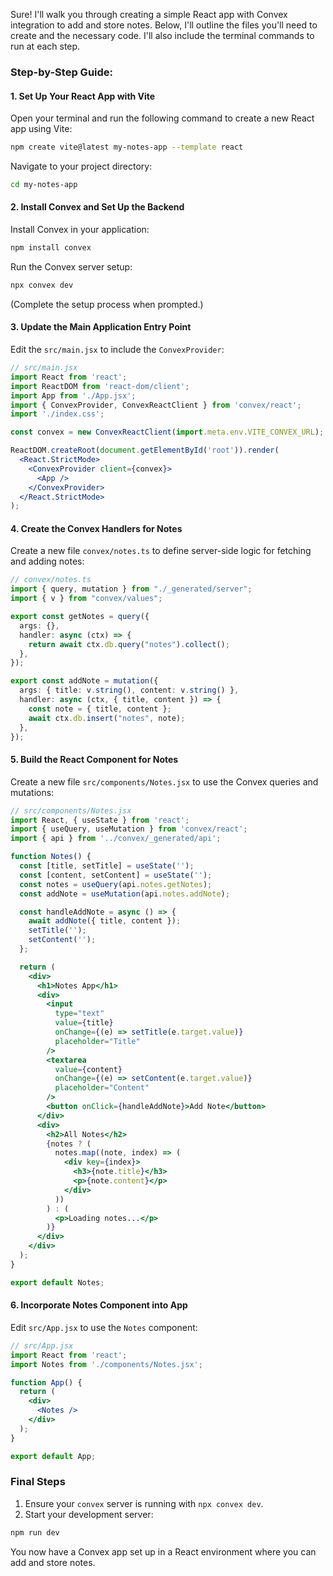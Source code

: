 Sure! I'll walk you through creating a simple React app with Convex integration to add and store notes. Below, I'll outline the files you'll need to create and the necessary code. I'll also include the terminal commands to run at each step.

### Step-by-Step Guide:

#### 1. Set Up Your React App with Vite

Open your terminal and run the following command to create a new React app using Vite:

```sh
npm create vite@latest my-notes-app --template react
```

Navigate to your project directory:

```sh
cd my-notes-app
```

#### 2. Install Convex and Set Up the Backend

Install Convex in your application:

```sh
npm install convex
```

Run the Convex server setup:

```sh
npx convex dev
```

(Complete the setup process when prompted.)

#### 3. Update the Main Application Entry Point

Edit the `src/main.jsx` to include the `ConvexProvider`:

```jsx
// src/main.jsx
import React from 'react';
import ReactDOM from 'react-dom/client';
import App from './App.jsx';
import { ConvexProvider, ConvexReactClient } from 'convex/react';
import './index.css';

const convex = new ConvexReactClient(import.meta.env.VITE_CONVEX_URL);

ReactDOM.createRoot(document.getElementById('root')).render(
  <React.StrictMode>
    <ConvexProvider client={convex}>
      <App />
    </ConvexProvider>
  </React.StrictMode>
);
```

#### 4. Create the Convex Handlers for Notes

Create a new file `convex/notes.ts` to define server-side logic for fetching and adding notes:

```typescript
// convex/notes.ts
import { query, mutation } from "./_generated/server";
import { v } from "convex/values";

export const getNotes = query({
  args: {},
  handler: async (ctx) => {
    return await ctx.db.query("notes").collect();
  },
});

export const addNote = mutation({
  args: { title: v.string(), content: v.string() },
  handler: async (ctx, { title, content }) => {
    const note = { title, content };
    await ctx.db.insert("notes", note);
  },
});
```

#### 5. Build the React Component for Notes

Create a new file `src/components/Notes.jsx` to use the Convex queries and mutations:

```jsx
// src/components/Notes.jsx
import React, { useState } from 'react';
import { useQuery, useMutation } from 'convex/react';
import { api } from '../convex/_generated/api';

function Notes() {
  const [title, setTitle] = useState('');
  const [content, setContent] = useState('');
  const notes = useQuery(api.notes.getNotes);
  const addNote = useMutation(api.notes.addNote);

  const handleAddNote = async () => {
    await addNote({ title, content });
    setTitle('');
    setContent('');
  };

  return (
    <div>
      <h1>Notes App</h1>
      <div>
        <input
          type="text"
          value={title}
          onChange={(e) => setTitle(e.target.value)}
          placeholder="Title"
        />
        <textarea
          value={content}
          onChange={(e) => setContent(e.target.value)}
          placeholder="Content"
        />
        <button onClick={handleAddNote}>Add Note</button>
      </div>
      <div>
        <h2>All Notes</h2>
        {notes ? (
          notes.map((note, index) => (
            <div key={index}>
              <h3>{note.title}</h3>
              <p>{note.content}</p>
            </div>
          ))
        ) : (
          <p>Loading notes...</p>
        )}
      </div>
    </div>
  );
}

export default Notes;
```

#### 6. Incorporate Notes Component into App

Edit `src/App.jsx` to use the `Notes` component:

```jsx
// src/App.jsx
import React from 'react';
import Notes from './components/Notes.jsx';

function App() {
  return (
    <div>
      <Notes />
    </div>
  );
}

export default App;
```

### Final Steps

1. Ensure your `convex` server is running with `npx convex dev`.
2. Start your development server:

```sh
npm run dev
```

You now have a Convex app set up in a React environment where you can add and store notes.
